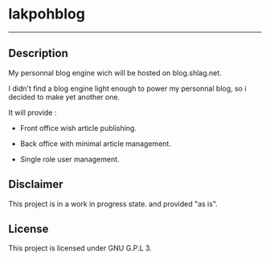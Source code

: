 # lakpohblog

---

## Description

My personnal blog engine wich will be hosted on blog.shlag.net.

I didn't find a blog engine light enough to power my personnal blog, so i decided to make yet another one.

It will provide :

- Front office wish article publishing.

- Back office with minimal article management.

- Single role user management. 

## Disclaimer

This project is in a work in progress state. and provided "as is".  

## License

This project is licensed under GNU G.P.L 3. 

